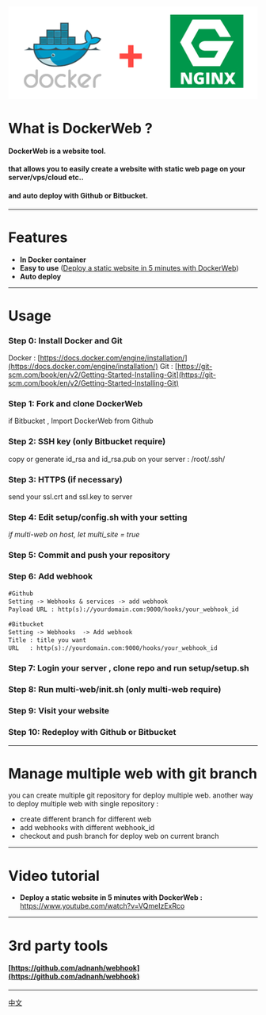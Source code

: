 ![docker+nginx](https://github.com/antscript/DockerWeb/raw/master/img/dockerweb.png)
# What is DockerWeb ?
#### DockerWeb is a website tool.

#### that allows you to easily create a website with static web page on your server/vps/cloud etc..

#### and auto deploy with Github or Bitbucket.

***

# Features
* **In Docker container**
* **Easy to use** (<a href="https://www.youtube.com/watch?v=VQmeIzExRco" target="_blank">Deploy a static website in 5 minutes with DockerWeb</a>)
* **Auto deploy**

***

# Usage

### Step 0: Install Docker and Git
Docker : [https://docs.docker.com/engine/installation/](https://docs.docker.com/engine/installation/)
Git : [https://git-scm.com/book/en/v2/Getting-Started-Installing-Git](https://git-scm.com/book/en/v2/Getting-Started-Installing-Git)

### Step 1: Fork and clone DockerWeb
if Bitbucket , Import DockerWeb from Github

### Step 2: SSH key (only Bitbucket require)
copy or generate id_rsa and id_rsa.pub on your server : /root/.ssh/

### Step 3: HTTPS (if necessary)
send your ssl.crt and ssl.key to server

### Step 4: Edit setup/config.sh with your setting
*if multi-web on host, let multi_site = true*

### Step 5: Commit and push your repository

### Step 6: Add webhook
```
#Github  
Setting -> Webhooks & services -> add webhook
Payload URL : http(s)://yourdomain.com:9000/hooks/your_webhook_id
```
```
#Bitbucket  
Setting -> Webhooks  -> Add webhook
Title : title you want
URL   : http(s)://yourdomain.com:9000/hooks/your_webhook_id
```

### Step 7: Login your server , clone repo and run setup/setup.sh

### Step 8: Run multi-web/init.sh (only multi-web require)

### Step 9: Visit your website

### Step 10: Redeploy with Github or Bitbucket


***

# Manage multiple web with git branch 
you can create multiple git repository for deploy multiple web.
another way to deploy multiple web with single repository :
* create different branch for different web
* add webhooks with different webhook_id
* checkout and push branch for deploy web on current branch

***

# Video tutorial
* **Deploy a static website in 5 minutes with DockerWeb :** <a href="https://www.youtube.com/watch?v=VQmeIzExRco" target="_blank">https://www.youtube.com/watch?v=VQmeIzExRco</a>

***

# 3rd party tools
#### [https://github.com/adnanh/webhook](https://github.com/adnanh/webhook)

***

[中文](https://github.com/antscript/DockerWeb/blob/master/README_CN.md)
